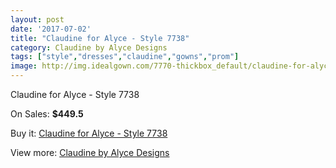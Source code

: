 ```yaml
---
layout: post
date: '2017-07-02'
title: "Claudine for Alyce - Style 7738"
category: Claudine by Alyce Designs
tags: ["style","dresses","claudine","gowns","prom"]
image: http://img.idealgown.com/7770-thickbox_default/claudine-for-alyce-style-7738.jpg
---
```

Claudine for Alyce - Style 7738

On Sales: **$449.5**
<a href="https://www.idealgown.com/en/claudine-by-alyce-designs/3303-claudine-for-alyce-style-7738.html"><amp-img layout="responsive" width="600" height="600" src="//img.idealgown.com/7770-thickbox_default/claudine-for-alyce-style-7738.jpg" alt="Claudine for Alyce - Style 7738 0" /></a>
<a href="https://www.idealgown.com/en/claudine-by-alyce-designs/3303-claudine-for-alyce-style-7738.html"><amp-img layout="responsive" width="600" height="600" src="//img.idealgown.com/7771-thickbox_default/claudine-for-alyce-style-7738.jpg" alt="Claudine for Alyce - Style 7738 1" /></a>

Buy it: [Claudine for Alyce - Style 7738](https://www.idealgown.com/en/claudine-by-alyce-designs/3303-claudine-for-alyce-style-7738.html "Claudine for Alyce - Style 7738")

View more: [Claudine by Alyce Designs](https://www.idealgown.com/en/42-claudine-by-alyce-designs "Claudine by Alyce Designs")